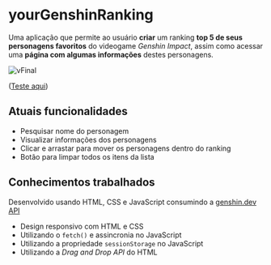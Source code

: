 # yourGenshinRanking

Uma aplicação que permite ao usuário **criar** um ranking **top 5 de seus personagens favoritos** do videogame *Genshin Impact*, assim como acessar uma **página com algumas informações** destes personagens.

![vFinal](https://user-images.githubusercontent.com/44930401/185702930-fa20fe38-74c0-468e-a543-e992022204c4.gif)

([Teste aqui](app/main/index.html))

## Atuais funcionalidades
- Pesquisar nome do personagem
- Visualizar informações dos personagens
- Clicar e arrastar para mover os personagens dentro do ranking
- Botão para limpar todos os itens da lista

## Conhecimentos trabalhados
Desenvolvido usando HTML, CSS e JavaScript consumindo a [genshin.dev API](https://github.com/genshindev/api)
- Design responsivo com HTML e CSS
- Utilizando o `fetch()` e assincronia no JavaScript
- Utilizando a propriedade `sessionStorage` no JavaScript
- Utilizando a *Drag and Drop API* do HTML
